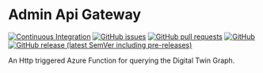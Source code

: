 # Admin Api Gateway
[![Continuous Integration](https://github.com/e-scooter-2077/admin-api-gateway/actions/workflows/ci.yml/badge.svg?event=push)](https://github.com/e-scooter-2077/admin-api-gateway/actions/workflows/ci.yml)
[![GitHub issues](https://img.shields.io/github/issues-raw/e-scooter-2077/admin-api-gateway?style=plastic)](https://github.com/e-scooter-2077/admin-api-gateway/issues)
[![GitHub pull requests](https://img.shields.io/github/issues-pr-raw/e-scooter-2077/admin-api-gateway?style=plastic)](https://github.com/e-scooter-2077/admin-api-gateway/pulls)
[![GitHub](https://img.shields.io/github/license/e-scooter-2077/admin-api-gateway?style=plastic)](/LICENSE)
[![GitHub release (latest SemVer including pre-releases)](https://img.shields.io/github/v/release/e-scooter-2077/admin-api-gateway?include_prereleases&style=plastic)](https://github.com/e-scooter-2077/admin-api-gateway/releases)

An Http triggered Azure Function for querying the Digital Twin Graph.
